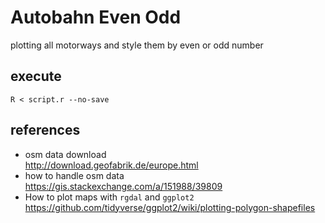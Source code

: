 # Autobahn Even Odd

plotting all motorways and style them by even or odd number

## execute

`R < script.r --no-save`

## references

* osm data download<br/>
http://download.geofabrik.de/europe.html
* how to handle osm data<br/>
https://gis.stackexchange.com/a/151988/39809
* How to plot maps with `rgdal` and `ggplot2`<br/>
https://github.com/tidyverse/ggplot2/wiki/plotting-polygon-shapefiles
